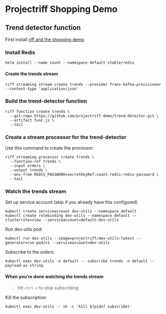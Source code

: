 # Projectriff Shopping Demo

## Trend detector function

First install [riff and the shopping demo](README.md)

### Install Redis

```
helm install --name count --namespace default stable/redis
```

#### Create the trends stream

```
riff streaming stream create trends --provider franz-kafka-provisioner --content-type 'application/json'
```

### Build the trend-detector function

```
riff function create trends \
  --git-repo https://github.com/projectriff-demo/trend-detector.git \
  --artifact func.js \
  --tail
```

### Create a stream processor for the trend-detector

Use this command to create the processor:

```
riff streaming processor create trends \
  --function-ref trends \
  --input orders \
  --output trends \
  --env-from REDIS_PASSWORD=secretKeyRef:count-redis:redis-password \
  --tail
```

### Watch the trends stream

Set up service account (skip if you already have this configured)

```
kubectl create serviceaccount dev-utils --namespace default
kubectl create rolebinding dev-utils --namespace default --clusterrole=view --serviceaccount=default:dev-utils
```

Run dev-utils pod:

```
kubectl run dev-utils --image=projectriff/dev-utils:latest --generator=run-pod/v1 --serviceaccount=dev-utils
```

Subscribe to the orders:

```
kubectl exec dev-utils -n default -- subscribe trends -n default --payload-as-string
```

#### When you're done watching the trends stream

> Hit `ctrl-c` to stop subscribing

Kill the subscription:

```
kubectl exec dev-utils -- sh -c 'kill $(pidof subscribe)'
```
